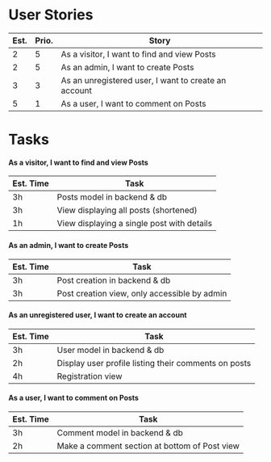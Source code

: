 # User Stories
| Est. | Prio. | Story |
| ---- | ----- | ----- |
| 2    | 5     | As a visitor, I want to find and view Posts |
| 2    | 5     | As an admin, I want to create Posts |
| 3    | 3     | As an unregistered user, I want to create an account |
| 5    | 1     | As a user, I want to comment on Posts |

# Tasks
#### As a visitor, I want to find and view Posts
| Est. Time | Task |
| --------- | ---- |
| 3h        | Posts model in backend & db |
| 3h        | View displaying all posts (shortened) |
| 1h        | View displaying a single post with details |

#### As an admin, I want to create Posts
| Est. Time | Task |
| --------- | ---- |
| 3h        | Post creation in backend & db |
| 3h        | Post creation view, only accessible by admin |

#### As an unregistered user, I want to create an account
| Est. Time | Task |
| --------- | ---- |
| 3h        | User model in backend & db |
| 2h        | Display user profile listing their comments on posts
| 4h        | Registration view |

#### As a user, I want to comment on Posts
| Est. Time | Task |
| --------- | ---- |
| 3h        | Comment model in backend & db |
| 2h        | Make a comment section at bottom of Post view |
